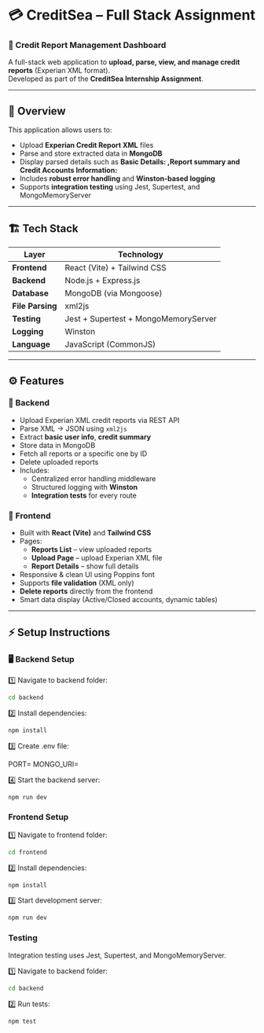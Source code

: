# 💳 CreditSea – Full Stack Assignment

### 🚀 Credit Report Management Dashboard

A full-stack web application to **upload, parse, view, and manage credit reports** (Experian XML format).  
Developed as part of the **CreditSea Internship Assignment**.

---

## 🧠 Overview

This application allows users to:

- Upload **Experian Credit Report XML** files
- Parse and store extracted data in **MongoDB**
- Display parsed details such as **Basic Details: ,Report summary and Credit Accounts Information:**
- Includes **robust error handling** and **Winston-based logging**
- Supports **integration testing** using Jest, Supertest, and MongoMemoryServer

---

## 🏗️ Tech Stack

| Layer | Technology |
|-------|-------------|
| **Frontend** | React (Vite) + Tailwind CSS |
| **Backend** | Node.js + Express.js |
| **Database** | MongoDB (via Mongoose) |
| **File Parsing** | xml2js |
| **Testing** | Jest + Supertest + MongoMemoryServer |
| **Logging** | Winston |
| **Language** | JavaScript (CommonJS) |

---

## ⚙️ Features

### 🔹 Backend
- Upload Experian XML credit reports via REST API
- Parse XML → JSON using `xml2js`
- Extract **basic user info**, **credit summary**
- Store data in MongoDB
- Fetch all reports or a specific one by ID
- Delete uploaded reports
- Includes:
  - Centralized error handling middleware
  - Structured logging with **Winston**
  - **Integration tests** for every route

### 🔹 Frontend
- Built with **React (Vite)** and **Tailwind CSS**
- Pages:
  - **Reports List** – view uploaded reports
  - **Upload Page** – upload Experian XML file
  - **Report Details** – show full details
- Responsive & clean UI using Poppins font
- Supports **file validation** (XML only)
- **Delete reports** directly from the frontend
- Smart data display (Active/Closed accounts, dynamic tables)

---
## ⚡️ Setup Instructions

### 🖥 Backend Setup

1️⃣ Navigate to backend folder:
```bash
cd backend
```

2️⃣ Install dependencies:
```bash
npm install
```

3️⃣ Create .env file:

PORT=
MONGO_URI=


4️⃣ Start the backend server:
```bash
npm run dev
```

### Frontend Setup

1️⃣ Navigate to frontend folder:
```bash
cd frontend
```


2️⃣ Install dependencies:
```bash
npm install
```


3️⃣ Start development server:
```bash
npm run dev
```

### Testing
Integration testing uses Jest, Supertest, and MongoMemoryServer.

1️⃣ Navigate to backend folder:
```bash
cd backend
```

2️⃣ Run tests:
```bash
npm test
```